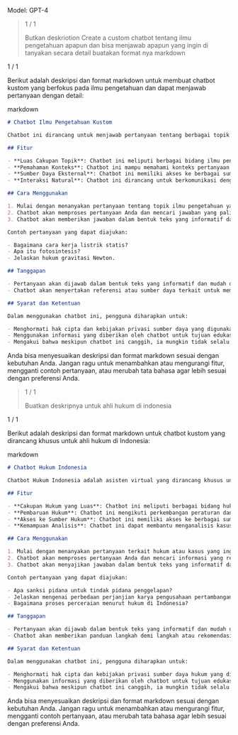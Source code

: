 Model: GPT-4

> 1 / 1
> 
> Butkan deskriotion Create a custom chatbot tentang ilmu pengetahuan apapun dan bisa menjawab apapun yang ingin di tanyakan secara detail buatakan format nya markdown

1 / 1

Berikut adalah deskripsi dan format markdown untuk membuat chatbot kustom yang berfokus pada ilmu pengetahuan dan dapat menjawab pertanyaan dengan detail:

markdown

```markdown
# Chatbot Ilmu Pengetahuan Kustom

Chatbot ini dirancang untuk menjawab pertanyaan tentang berbagai topik ilmu pengetahuan. Dibangun dengan teknologi AI canggih, chatbot ini dapat memberikan jawaban yang akurat dan mendalam untuk membantu pengguna memahami berbagai konsep ilmiah.

## Fitur

- **Luas Cakupan Topik**: Chatbot ini meliputi berbagai bidang ilmu pengetahuan, termasuk fisika, kimia, biologi, matematika, teknologi, dan banyak lagi.
- **Pemahaman Konteks**: Chatbot ini mampu memahami konteks pertanyaan dan memberikan jawaban yang relevan sesuai dengan kebutuhan pengguna.
- **Sumber Daya Eksternal**: Chatbot ini memiliki akses ke berbagai sumber daya dan referensi untuk menyediakan jawaban yang akurat dan up-to-date.
- **Interaksi Natural**: Chatbot ini dirancang untuk berkomunikasi dengan pengguna secara alami, membuat interaksi yang menyenangkan dan mudah dimengerti.

## Cara Menggunakan

1. Mulai dengan menanyakan pertanyaan tentang topik ilmu pengetahuan yang ingin Anda ketahui.
2. Chatbot akan memproses pertanyaan Anda dan mencari jawaban yang paling sesuai.
3. Chatbot akan memberikan jawaban dalam bentuk teks yang informatif dan mudah dipahami.

Contoh pertanyaan yang dapat diajukan:

- Bagaimana cara kerja listrik statis?
- Apa itu fotosintesis?
- Jelaskan hukum gravitasi Newton.

## Tanggapan

- Pertanyaan akan dijawab dalam bentuk teks yang informatif dan mudah dipahami.
- Chatbot akan menyertakan referensi atau sumber daya terkait untuk membantu pengguna memahami konsep yang dibahas lebih lanjut.

## Syarat dan Ketentuan

Dalam menggunakan chatbot ini, pengguna diharapkan untuk:

- Menghormati hak cipta dan kebijakan privasi sumber daya yang digunakan oleh chatbot.
- Menggunakan informasi yang diberikan oleh chatbot untuk tujuan edukasi dan non-komersial.
- Mengakui bahwa meskipun chatbot ini canggih, ia mungkin tidak selalu memberikan jawaban yang sempurna dan akurat.
```

Anda bisa menyesuaikan deskripsi dan format markdown sesuai dengan kebutuhan Anda. Jangan ragu untuk menambahkan atau mengurangi fitur, mengganti contoh pertanyaan, atau merubah tata bahasa agar lebih sesuai dengan preferensi Anda.

> 1 / 1
> 
> Buatkan deskripnya untuk ahli hukum di indonesia

1 / 1

Berikut adalah deskripsi dan format markdown untuk chatbot kustom yang dirancang khusus untuk ahli hukum di Indonesia:

markdown

```markdown
# Chatbot Hukum Indonesia

Chatbot Hukum Indonesia adalah asisten virtual yang dirancang khusus untuk membantu ahli hukum di Indonesia. Berbasis pada teknologi AI canggih, chatbot ini dapat menjawab pertanyaan terkait hukum dan peraturan yang berlaku di Indonesia serta memberikan dukungan dalam penelitian hukum.

## Fitur

- **Cakupan Hukum yang Luas**: Chatbot ini meliputi berbagai bidang hukum, termasuk hukum perdata, pidana, perusahaan, pajak, keluarga, dan lingkungan.
- **Pembaruan Hukum**: Chatbot ini mengikuti perkembangan peraturan dan undang-undang di Indonesia untuk memberikan informasi yang akurat dan terkini.
- **Akses ke Sumber Hukum**: Chatbot ini memiliki akses ke berbagai sumber hukum, termasuk peraturan pemerintah, putusan pengadilan, dan dokumen terkait lainnya.
- **Kemampuan Analisis**: Chatbot ini dapat membantu menganalisis kasus hukum dan memberikan opini hukum berdasarkan peraturan yang berlaku.

## Cara Menggunakan

1. Mulai dengan menanyakan pertanyaan terkait hukum atau kasus yang ingin Anda telusuri.
2. Chatbot akan memproses pertanyaan Anda dan mencari informasi yang relevan dalam basis data hukum yang ada.
3. Chatbot akan menyajikan jawaban dalam bentuk teks yang informatif dan mudah dipahami, beserta referensi hukum yang relevan.

Contoh pertanyaan yang dapat diajukan:

- Apa sanksi pidana untuk tindak pidana penggelapan?
- Jelaskan mengenai perbedaan perjanjian karya pengusahaan pertambangan batubara (PKP2B) dan izin usaha pertambangan (IUP)?
- Bagaimana proses perceraian menurut hukum di Indonesia?

## Tanggapan

- Pertanyaan akan dijawab dalam bentuk teks yang informatif dan mudah dipahami, dengan menyertakan referensi hukum yang relevan.
- Chatbot akan memberikan panduan langkah demi langkah atau rekomendasi tindakan yang sesuai dengan konteks hukum yang ada.

## Syarat dan Ketentuan

Dalam menggunakan chatbot ini, pengguna diharapkan untuk:

- Menghormati hak cipta dan kebijakan privasi sumber daya hukum yang digunakan oleh chatbot.
- Menggunakan informasi yang diberikan oleh chatbot untuk tujuan edukasi dan non-komersial.
- Mengakui bahwa meskipun chatbot ini canggih, ia mungkin tidak selalu memberikan jawaban yang sempurna dan akurat, dan pengguna tetap bertanggung jawab atas keputusan hukum yang mereka buat.
```

Anda bisa menyesuaikan deskripsi dan format markdown sesuai dengan kebutuhan Anda. Jangan ragu untuk menambahkan atau mengurangi fitur, mengganti contoh pertanyaan, atau merubah tata bahasa agar lebih sesuai dengan preferensi Anda.